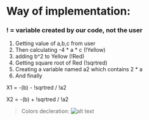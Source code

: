 # Way of implementation:
### ! = variable created by our code, not the user

1. Getting value of a,b,c from user
2. Then calculating -4 * a * c (!Yellow)
3. adding b^2 to Yellow (!Red)
4. Getting square root of Red (!sqrtred)
5. Creating a variable named a2 which contains 2 * a
6. And finally

X1 = -(b) - !sqrtred / !a2

X2 = -(b) + !sqrtred / !a2

> Colors decleration:
![alt text](https://media.discordapp.net/attachments/252491853771964416/914056352010240070/B67E8A63-5354-4F6F-AB69-C8648D12B84D.jpg)
